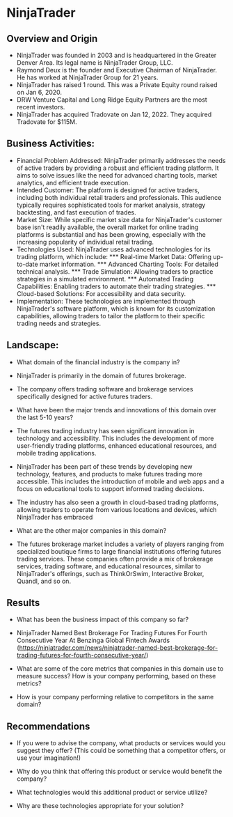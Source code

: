 # NinjaTrader

## Overview and Origin

* NinjaTrader was founded in 2003 and is headquartered in the Greater Denver Area. Its legal name is NinjaTrader Group, LLC.
* Raymond Deux is the founder and Executive Chairman of NinjaTrader. He has worked at NinjaTrader Group for 21 years.
* NinjaTrader has raised 1 round. This was a Private Equity round raised on Jan 6, 2020.
* DRW Venture Capital and Long Ridge Equity Partners are the most recent investors.
* NinjaTrader has acquired Tradovate on Jan 12, 2022. They acquired Tradovate for $115M.

## Business Activities:

* Financial Problem Addressed: NinjaTrader primarily addresses the needs of active traders by providing a robust and efficient trading platform. It aims to solve issues like the need for advanced charting tools, market analytics, and efficient trade execution.
* Intended Customer: The platform is designed for active traders, including both individual retail traders and professionals. This audience typically requires sophisticated tools for market analysis, strategy backtesting, and fast execution of trades.
* Market Size: While specific market size data for NinjaTrader's customer base isn't readily available, the overall market for online trading platforms is substantial and has been growing, especially with the increasing popularity of individual retail trading.
* Technologies Used: NinjaTrader uses advanced technologies for its trading platform, which include:
  *** Real-time Market Data: Offering up-to-date market information.
  *** Advanced Charting Tools: For detailed technical analysis.
  *** Trade Simulation: Allowing traders to practice strategies in a simulated environment.
  *** Automated Trading Capabilities: Enabling traders to automate their trading strategies.
  *** Cloud-based Solutions: For accessibility and data security.
* Implementation: These technologies are implemented through NinjaTrader's software platform, which is known for its customization capabilities, allowing traders to tailor the platform to their specific trading needs and strategies.

## Landscape:

* What domain of the financial industry is the company in?
* NinjaTrader is primarily in the domain of futures brokerage.
* The company offers trading software and brokerage services specifically designed for active futures traders​​.

* What have been the major trends and innovations of this domain over the last 5-10 years?
* The futures trading industry has seen significant innovation in technology and accessibility. This includes the development of more user-friendly trading platforms, enhanced educational resources, and mobile trading applications.
* NinjaTrader has been part of these trends by developing new technology, features, and products to make futures trading more accessible. This includes the introduction of mobile and web apps and a focus on educational tools to support informed trading decisions​​​​​​.
* The industry has also seen a growth in cloud-based trading platforms, allowing traders to operate from various locations and devices, which NinjaTrader has embraced​

* What are the other major companies in this domain?
* The futures brokerage market includes a variety of players ranging from specialized boutique firms to large financial institutions offering futures trading services.
These companies often provide a mix of brokerage services, trading software, and educational resources, similar to NinjaTrader's offerings, such as ThinkOrSwim, Interactive Broker, Quandl, and so on.

## Results

* What has been the business impact of this company so far?
* NinjaTrader Named Best Brokerage For Trading Futures For Fourth Consecutive Year At Benzinga Global Fintech Awards (https://ninjatrader.com/news/ninjatrader-named-best-brokerage-for-trading-futures-for-fourth-consecutive-year/)

* What are some of the core metrics that companies in this domain use to measure success? How is your company performing, based on these metrics?

* How is your company performing relative to competitors in the same domain?


## Recommendations

* If you were to advise the company, what products or services would you suggest they offer? (This could be something that a competitor offers, or use your imagination!)

* Why do you think that offering this product or service would benefit the company?

* What technologies would this additional product or service utilize?

* Why are these technologies appropriate for your solution?
